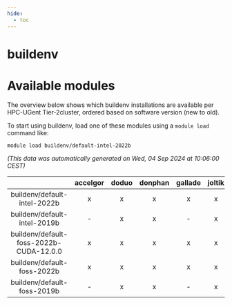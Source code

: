 ```yaml
---
hide:
  - toc
---
```


buildenv
========

# Available modules


The overview below shows which buildenv installations are available per HPC-UGent Tier-2cluster, ordered based on software version (new to old).

To start using buildenv, load one of these modules using a `module load` command like:

```shell
module load buildenv/default-intel-2022b
```

*(This data was automatically generated on Wed, 04 Sep 2024 at 10:06:00 CEST)*  

| |accelgor|doduo|donphan|gallade|joltik|shinx|skitty|
| :---: | :---: | :---: | :---: | :---: | :---: | :---: | :---: |
|buildenv/default-intel-2022b|x|x|x|x|x|x|x|
|buildenv/default-intel-2019b|-|x|x|-|x|-|x|
|buildenv/default-foss-2022b-CUDA-12.0.0|x|x|x|x|x|x|x|
|buildenv/default-foss-2022b|x|x|x|x|x|x|x|
|buildenv/default-foss-2019b|-|x|x|-|x|-|x|

